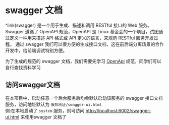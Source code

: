 # swagger 文档

^link(swagger) 是一个用于生成、描述和调用 RESTful 接口的 Web 服务。Swagger 遵循了 OpenAPI 规范，OpenAPI 是 Linux 基金会的一个项目，试图通过定义一种用来描述 API 格式或 API 定义的语言，来规范
RESTful 服务开发过程。
通过 swagger 我们可以很方便的生成接口文档，这在前后端分离场景的合作开发中，给前端调试特别方便。

为了生成的规范的 swagger 文档，我们需要先学习 [OpenApi](https://swagger.io/specification/) 规范，同学们可以自行查找资料学习

## 访问swagger文档
在本项目中，启动任意一个后台服务后均会默认启动该服务的 swagger 接口文档服务，访问地址默认为 `服务地址/swagger-ui.html`<br/>
例:在本地启动了 `system` 服务，则可访问 <http://localhost:6002/swagger-ui.html> 来使用swagger 文档了
